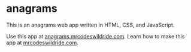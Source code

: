 # anagrams

This is an anagrams web app written in HTML, CSS, and JavaScript.

Use this app at [anagrams.mrcodeswildride.com](https://anagrams.mrcodeswildride.com/).
Learn how to make this app at [mrcodeswildride.com](https://www.mrcodeswildride.com/).